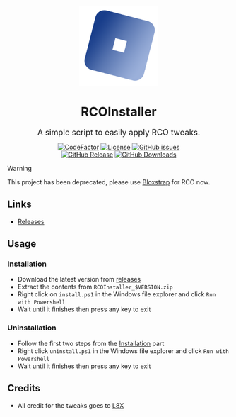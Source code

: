 <div align ="center">

<img src="projectInfo/icon.png" width="180">

# RCOInstaller

<span style="font-size:18px;">A simple script to easily apply RCO tweaks.</span>

[![CodeFactor](https://www.codefactor.io/repository/github/etcherfx/rcoinstaller/badge/main?style=for-the-badge)](https://www.codefactor.io/repository/github/etcherfx/RCOInstaller/overview/main)
[![License](https://img.shields.io/github/license/etcherfx/RCOInstaller?style=for-the-badge)](https://github.com/etcherfx/RCOInstaller/blob/main/LICENSE)
[![GitHub issues](https://img.shields.io/github/issues/etcherfx/RCOInstaller?style=for-the-badge)](https://github.com/etcherfx/RCOInstaller/issues) <br>
[![GitHub Release](https://img.shields.io/github/release/etcherfx/RCOInstaller?include_prereleases&style=for-the-badge)](https://github.com/etcherfx/RCOInstaller/releases/latest)
[![GitHub Downloads](https://img.shields.io/github/downloads/etcherfx/RCOInstaller/total?style=for-the-badge)](https://github.com/etcherfx/RCOInstaller/releases/latest)

</div>

> [!WARNING]
> This project has been deprecated, please use [Bloxstrap](https://github.com/bloxstraplabs/bloxstrap) for RCO now.

## Links

- [Releases](https://github.com/etcherfx/RCOInstaller/releases)

## Usage

### Installation

- Download the latest version from [releases](https://github.com/etcherfx/RCOInstaller/releases/latest)
- Extract the contents from `RCOInstaller_$VERSION.zip`
- Right click on `install.ps1` in the Windows file explorer and click `Run with Powershell`
- Wait until it finishes then press any key to exit

### Uninstallation

- Follow the first two steps from the [Installation](https://github.com/etcherfx/RCOInstaller#installation) part
- Right click `uninstall.ps1` in the Windows file explorer and click `Run with Powershell`
- Wait until it finishes then press any key to exit

## Credits

- All credit for the tweaks goes to [L8X](https://github.com/L8X)
